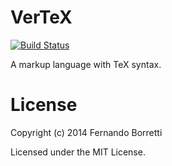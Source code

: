 # VerTeX

[![Build Status](https://travis-ci.org/CommonDoc/vertex.svg?branch=master)](https://travis-ci.org/CommonDoc/vertex)

A markup language with TeX syntax.

# License

Copyright (c) 2014 Fernando Borretti

Licensed under the MIT License.
